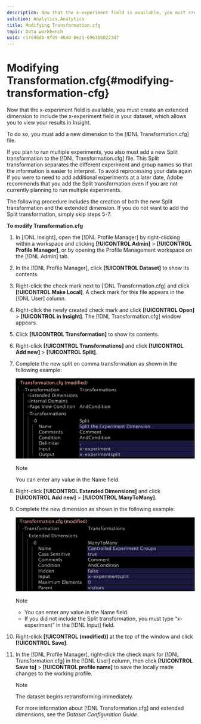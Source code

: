 ```yaml
---
description: Now that the x-experiment field is available, you must create an extended dimension to include the x-experiment field in your dataset, which allows you to view your results in Insight.
solution: Analytics,Analytics
title: Modifying Transformation.cfg
topic: Data workbench
uuid: c17e48db-8fd9-4640-b621-6963bb8223d7
---
```


# Modifying Transformation.cfg{#modifying-transformation-cfg}

Now that the x-experiment field is available, you must create an extended dimension to include the x-experiment field in your dataset, which allows you to view your results in Insight.

To do so, you must add a new dimension to the [!DNL Transformation.cfg] file.

If you plan to run multiple experiments, you also must add a new Split transformation to the [!DNL Transformation.cfg] file. This Split transformation separates the different experiment and group names so that the information is easier to interpret. To avoid reprocessing your data again if you were to need to add additional experiments at a later date, Adobe recommends that you add the Split transformation even if you are not currently planning to run multiple experiments.

The following procedure includes the creation of both the new Split transformation and the extended dimension. If you do not want to add the Split transformation, simply skip steps 5-7.

**To modify Transformation.cfg** 

1. In [!DNL Insight], open the [!DNL Profile Manager] by right-clicking within a workspace and clicking **[!UICONTROL Admin]** > **[!UICONTROL Profile Manager]**, or by opening the Profile Management workspace on the [!DNL Admin] tab.
1. In the [!DNL Profile Manager], click **[!UICONTROL Dataset]** to show its contents.
1. Right-click the check mark next to [!DNL Transformation.cfg] and click **[!UICONTROL Make Local]**. A check mark for this file appears in the [!DNL User] column.
1. Right-click the newly created check mark and click **[!UICONTROL Open]** > **[!UICONTROL in Insight]**. The [!DNL Transformation.cfg] window appears.
1. Click **[!UICONTROL Transformation]** to show its contents.
1. Right-click **[!UICONTROL Transformations]** and click **[!UICONTROL Add new]** > **[!UICONTROL Split]**.
1. Complete the new split on comma transformation as shown in the following example:

   ![Step Info](assets/New_split_transformation.png)

   >[!NOTE]
   >
   >You can enter any value in the Name field.

1. Right-click **[!UICONTROL Extended Dimensions]** and click **[!UICONTROL Add new]** > **[!UICONTROL ManyToMany]**.
1. Complete the new dimension as shown in the following example:

   ![Step Info](assets/New_Dimension_controlled_experiment_groups.png)
   
   >[!NOTE]
   >
   >* You can enter any value in the Name field. 
   >* If you did not include the Split transformation, you must type “x-experiment” in the [!DNL Input] field. 

1. Right-click **[!UICONTROL (modified)]** at the top of the window and click **[!UICONTROL Save]**.
1. In the [!DNL Profile Manager], right-click the check mark for [!DNL Transformation.cfg] in the [!DNL User] column, then click **[!UICONTROL Save to]** > **[!UICONTROL profile name]** to save the locally made changes to the working profile.

   >[!NOTE]
   >
   >The dataset begins retransforming immediately.

   For more information about [!DNL Transformation.cfg] and extended dimensions, see the *Dataset Configuration Guide*. 
